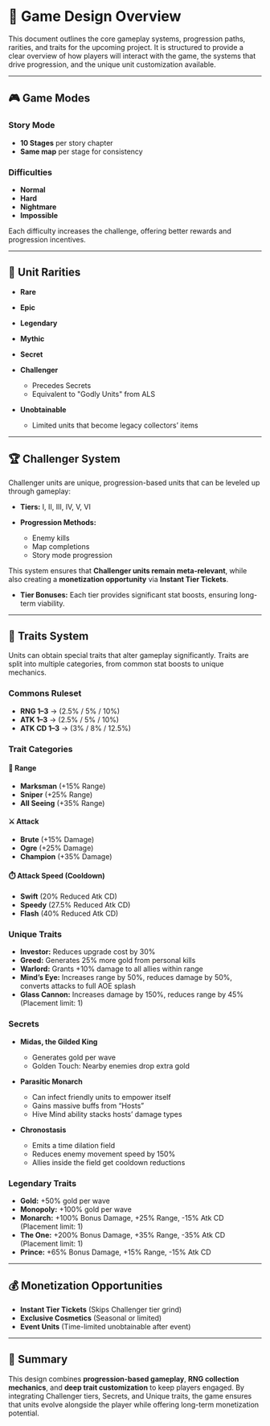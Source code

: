 # 📘 Game Design Overview

This document outlines the core gameplay systems, progression paths, rarities, and traits for the upcoming project. It is structured to provide a clear overview of how players will interact with the game, the systems that drive progression, and the unique unit customization available.

---

## 🎮 Game Modes

### Story Mode

* **10 Stages** per story chapter
* **Same map** per stage for consistency

### Difficulties

* **Normal**
* **Hard**
* **Nightmare**
* **Impossible**

Each difficulty increases the challenge, offering better rewards and progression incentives.

---

## 🌟 Unit Rarities

* **Rare**
* **Epic**
* **Legendary**
* **Mythic**
* **Secret**
* **Challenger**

  * Precedes Secrets
  * Equivalent to "Godly Units" from ALS
* **Unobtainable**

  * Limited units that become legacy collectors’ items

---

## 🏆 Challenger System

Challenger units are unique, progression-based units that can be leveled up through gameplay:

* **Tiers:** I, II, III, IV, V, VI
* **Progression Methods:**

  * Enemy kills
  * Map completions
  * Story mode progression

This system ensures that **Challenger units remain meta-relevant**, while also creating a **monetization opportunity** via **Instant Tier Tickets**.

* **Tier Bonuses:** Each tier provides significant stat boosts, ensuring long-term viability.

---

## 🧬 Traits System

Units can obtain special traits that alter gameplay significantly. Traits are split into multiple categories, from common stat boosts to unique mechanics.

### Commons Ruleset

* **RNG 1–3** → (2.5% / 5% / 10%)
* **ATK 1–3** → (2.5% / 5% / 10%)
* **ATK CD 1–3** → (3% / 8% / 12.5%)

### Trait Categories

#### 📏 Range

* **Marksman** (+15% Range)
* **Sniper** (+25% Range)
* **All Seeing** (+35% Range)

#### ⚔️ Attack

* **Brute** (+15% Damage)
* **Ogre** (+25% Damage)
* **Champion** (+35% Damage)

#### ⏱️ Attack Speed (Cooldown)

* **Swift** (20% Reduced Atk CD)
* **Speedy** (27.5% Reduced Atk CD)
* **Flash** (40% Reduced Atk CD)

### Unique Traits

* **Investor:** Reduces upgrade cost by 30%
* **Greed:** Generates 25% more gold from personal kills
* **Warlord:** Grants +10% damage to all allies within range
* **Mind’s Eye:** Increases range by 50%, reduces damage by 50%, converts attacks to full AOE splash
* **Glass Cannon:** Increases damage by 150%, reduces range by 45% (Placement limit: 1)

### Secrets

* **Midas, the Gilded King**

  * Generates gold per wave
  * Golden Touch: Nearby enemies drop extra gold
* **Parasitic Monarch**

  * Can infect friendly units to empower itself
  * Gains massive buffs from “Hosts”
  * Hive Mind ability stacks hosts’ damage types
* **Chronostasis**

  * Emits a time dilation field
  * Reduces enemy movement speed by 150%
  * Allies inside the field get cooldown reductions

### Legendary Traits

* **Gold:** +50% gold per wave
* **Monopoly:** +100% gold per wave
* **Monarch:** +100% Bonus Damage, +25% Range, -15% Atk CD (Placement limit: 1)
* **The One:** +200% Bonus Damage, +35% Range, -35% Atk CD (Placement limit: 1)
* **Prince:** +65% Bonus Damage, +15% Range, -15% Atk CD

---

## 💰 Monetization Opportunities

* **Instant Tier Tickets** (Skips Challenger tier grind)
* **Exclusive Cosmetics** (Seasonal or limited)
* **Event Units** (Time-limited unobtainable after event)

---

## 📌 Summary

This design combines **progression-based gameplay**, **RNG collection mechanics**, and **deep trait customization** to keep players engaged. By integrating Challenger tiers, Secrets, and Unique traits, the game ensures that units evolve alongside the player while offering long-term monetization potential.
